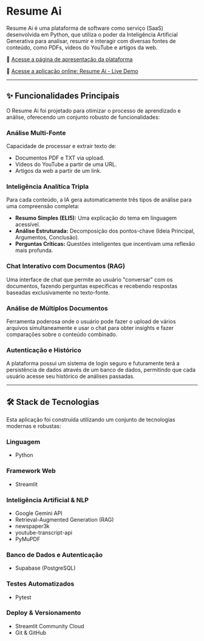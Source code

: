 # Resume Ai

Resume Ai é uma plataforma de software como serviço (SaaS) desenvolvida em Python, que utiliza o poder da Inteligência Artificial Generativa para analisar, resumir e interagir com diversas fontes de conteúdo, como PDFs, vídeos do YouTube e artigos da web.

🔗 [Acesse a página de apresentação da plataforma](https://show-resume-ai.netlify.app)

🔗 [Acesse a aplicação online: Resume Ai - Live Demo](https://plataforma-resume-ai.streamlit.app)

---

## ✨ Funcionalidades Principais

O Resume Ai foi projetado para otimizar o processo de aprendizado e análise, oferecendo um conjunto robusto de funcionalidades:

### Análise Multi-Fonte

Capacidade de processar e extrair texto de:

* Documentos PDF e TXT via upload.
* Vídeos do YouTube a partir de uma URL.
* Artigos da web a partir de um link.

### Inteligência Analítica Tripla

Para cada conteúdo, a IA gera automaticamente três tipos de análise para uma compreensão completa:

* **Resumo Simples (ELI5):** Uma explicação do tema em linguagem acessível.
* **Análise Estruturada:** Decomposição dos pontos-chave (Ideia Principal, Argumentos, Conclusão).
* **Perguntas Críticas:** Questões inteligentes que incentivam uma reflexão mais profunda.

### Chat Interativo com Documentos (RAG)

Uma interface de chat que permite ao usuário "conversar" com os documentos, fazendo perguntas específicas e recebendo respostas baseadas exclusivamente no texto-fonte.

### Análise de Múltiplos Documentos

Ferramenta poderosa onde o usuário pode fazer o upload de vários arquivos simultaneamente e usar o chat para obter insights e fazer comparações sobre o conteúdo combinado.

### Autenticação e Histórico

A plataforma possui um sistema de login seguro e futuramente terá a persistência de dados através de um banco de dados, permitindo que cada usuário acesse seu histórico de análises passadas.

---

## 🛠️ Stack de Tecnologias

Esta aplicação foi construída utilizando um conjunto de tecnologias modernas e robustas:

### Linguagem

* Python

### Framework Web

* Streamlit

### Inteligência Artificial & NLP

* Google Gemini API
* Retrieval-Augmented Generation (RAG)
* newspaper3k
* youtube-transcript-api
* PyMuPDF

### Banco de Dados e Autenticação

* Supabase (PostgreSQL)

### Testes Automatizados

* Pytest

### Deploy & Versionamento

* Streamlit Community Cloud
* Git & GitHub

